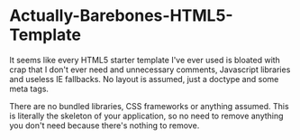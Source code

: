 Actually-Barebones-HTML5-Template
=================================

It seems like every HTML5 starter template I've ever used is bloated with crap that I don't ever need and unnecessary comments, Javascript libraries and useless IE fallbacks. No layout is assumed, just a doctype and some meta tags.

There are no bundled libraries, CSS frameworks or anything assumed. This is literally the skeleton of your application, so no need to remove anything you don't need because there's nothing to remove.
